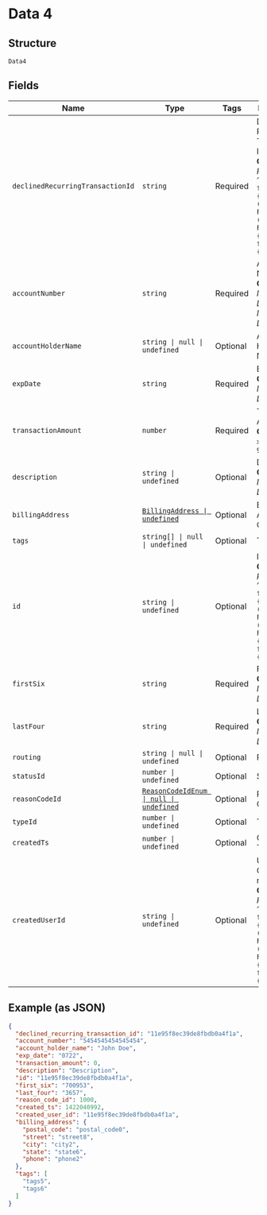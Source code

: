 
# Data 4

## Structure

`Data4`

## Fields

| Name | Type | Tags | Description |
|  --- | --- | --- | --- |
| `declinedRecurringTransactionId` | `string` | Required | Declined Recurring Transaction Id<br>**Constraints**: *Pattern*: `^(([0-9a-fA-F\-]{24,36})\|(([0-9a-fA-F]{8})-(([0-9a-fA-F]{4}\-){3})([0-9a-fA-F]{12})))$` |
| `accountNumber` | `string` | Required | Account Number<br>**Constraints**: *Minimum Length*: `13`, *Maximum Length*: `19` |
| `accountHolderName` | `string \| null \| undefined` | Optional | Account Holder Name |
| `expDate` | `string` | Required | Exp Date<br>**Constraints**: *Maximum Length*: `4` |
| `transactionAmount` | `number` | Required | Transaction Amount<br>**Constraints**: `>= 0`, `<= 999999999` |
| `description` | `string \| undefined` | Optional | Description<br>**Constraints**: *Maximum Length*: `255` |
| `billingAddress` | [`BillingAddress \| undefined`](../../doc/models/billing-address.md) | Optional | Billing Address Object |
| `tags` | `string[] \| null \| undefined` | Optional | Tags |
| `id` | `string \| undefined` | Optional | Id<br>**Constraints**: *Pattern*: `^(([0-9a-fA-F\-]{24,36})\|(([0-9a-fA-F]{8})-(([0-9a-fA-F]{4}\-){3})([0-9a-fA-F]{12})))$` |
| `firstSix` | `string` | Required | First Six<br>**Constraints**: *Maximum Length*: `6` |
| `lastFour` | `string` | Required | Last Four<br>**Constraints**: *Maximum Length*: `4` |
| `routing` | `string \| null \| undefined` | Optional | Routing |
| `statusId` | `number \| undefined` | Optional | Status Id |
| `reasonCodeId` | [`ReasonCodeIdEnum \| null \| undefined`](../../doc/models/reason-code-id-enum.md) | Optional | Reason Code Id |
| `typeId` | `number \| undefined` | Optional | Type Id |
| `createdTs` | `number \| undefined` | Optional | Created Time Stamp |
| `createdUserId` | `string \| undefined` | Optional | User ID Created the register<br>**Constraints**: *Pattern*: `^(([0-9a-fA-F\-]{24,36})\|(([0-9a-fA-F]{8})-(([0-9a-fA-F]{4}\-){3})([0-9a-fA-F]{12})))$` |

## Example (as JSON)

```json
{
  "declined_recurring_transaction_id": "11e95f8ec39de8fbdb0a4f1a",
  "account_number": "5454545454545454",
  "account_holder_name": "John Doe",
  "exp_date": "0722",
  "transaction_amount": 0,
  "description": "Description",
  "id": "11e95f8ec39de8fbdb0a4f1a",
  "first_six": "700953",
  "last_four": "3657",
  "reason_code_id": 1000,
  "created_ts": 1422040992,
  "created_user_id": "11e95f8ec39de8fbdb0a4f1a",
  "billing_address": {
    "postal_code": "postal_code0",
    "street": "street8",
    "city": "city2",
    "state": "state6",
    "phone": "phone2"
  },
  "tags": [
    "tags5",
    "tags6"
  ]
}
```

